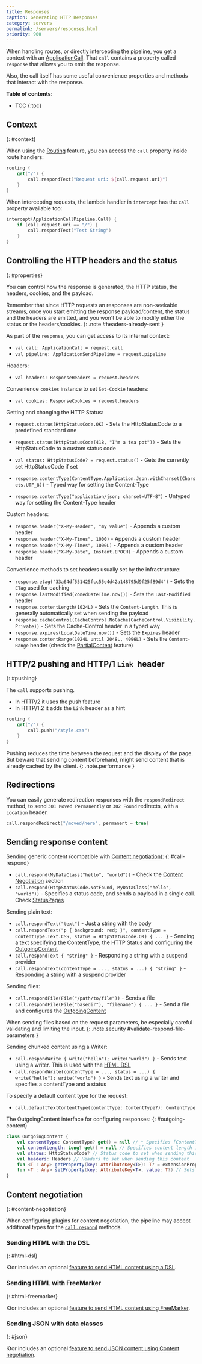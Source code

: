```yaml
---
title: Responses
caption: Generating HTTP Responses  
category: servers
permalink: /servers/responses.html
priority: 900
---
```


When handling routes, or directly intercepting the pipeline, you
get a context with an [ApplicationCall](/servers/application.html#applicationcall).
That `call` contains a property called `response` that allows you to emit the response.

Also, the call itself has some useful convenience properties and methods 
that interact with the response.

**Table of contents:**

* TOC
{:toc}

## Context
{: #context}

When using the [Routing](/features/routing.html) feature, you can access
the `call` property inside route handlers:

```kotlin
routing {
    get("/") {
        call.respondText("Request uri: ${call.request.uri}")
    } 
}
```

When intercepting requests, the lambda handler in `intercept` has the `call` property available too:

```kotlin
intercept(ApplicationCallPipeline.Call) { 
    if (call.request.uri == "/") {
        call.respondText("Test String")
    }
}
```

## Controlling the HTTP headers and the status
{: #properties}

You can control how the response is generated, the HTTP status, the headers, cookies, and the payload.

Remember that since HTTP requests an responses are non-seekable streams,
once you start emitting the response payload/content, the status and the headers are emitted,
and you won't be able to modify either the status or the headers/cookies.
{: .note #headers-already-sent } 

As part of the `response`, you can get access to its internal context:

* `val call: ApplicationCall = request.call`
* `val pipeline: ApplicationSendPipeline = request.pipeline`

Headers:

* `val headers: ResponseHeaders = request.headers`

Convenience `cookies` instance to set `Set-Cookie` headers:

* `val cookies: ResponseCookies = request.headers`

Getting and changing the HTTP Status:

* `request.status(HttpStatusCode.OK)` - Sets the HttpStatusCode to a predefined standard one
* `request.status(HttpStatusCode(418, "I'm a tea pot"))` - Sets the HttpStatusCode to a custom status code
* `val status: HttpStatusCode? = request.status()` - Gets the currently set HttpStatusCode if set

* `response.contentType(ContentType.Application.Json.withCharset(Charsets.UTF_8))` - Typed way for setting the Content-Type
* `response.contentType("application/json; charset=UTF-8")` - Untyped way for setting the Content-Type header

Custom headers:

* `response.header("X-My-Header", "my value")` - Appends a custom header
* `response.header("X-My-Times", 1000)` - Appends a custom header
* `response.header("X-My-Times", 1000L)` - Appends a custom header
* `response.header("X-My-Date", Instant.EPOCH)` - Appends a custom header

Convenience methods to set headers usually set by the infrastructure:

* `response.etag("33a64df551425fcc55e4d42a148795d9f25f89d4")` - Sets the `ETag` used for caching
* `response.lastModified(ZonedDateTime.now())` - Sets the `Last-Modified` header
* `response.contentLength(1024L)` - Sets the `Content-Length`. This is generally automatically set when sending the payload
* `response.cacheControl(CacheControl.NoCache(CacheControl.Visibility.Private))` - Sets the Cache-Control header in a typed way
* `response.expires(LocalDateTime.now())` - Sets the `Expires` header
* `response.contentRange(1024L until 2048L, 4096L)` - Sets the `Content-Range` header (check the [PartialContent](/features/partial-content.html) feature) 

## HTTP/2 pushing and HTTP/1 `Link `header
{: #pushing}

The `call` supports pushing.

* In HTTP/2 it uses the push feature
* In HTTP/1.2 it adds the `Link` header as a hint

```kotlin
routing {
    get("/") {
        call.push("/style.css")
    }
}
```

Pushing reduces the time between the request and the display of the page.
But beware that sending content beforehand, might send content that is already cached by the client.
{: .note.performance }

## Redirections

You can easily generate redirection responses with the `respondRedirect` method,
to send `301 Moved Permanently` or `302 Found` redirects, with a `Location` header.

```kotlin
call.respondRedirect("/moved/here", permanent = true)
```

## Sending response content

Sending generic content (compatible with [Content negotiation](#content-negotiation)):
{: #call-respond}

* `call.respond(MyDataClass("hello", "world"))` - Check the [Content Negotiation](#content-negotiation) section
* `call.respond(HttpStatusCode.NotFound, MyDataClass("hello", "world"))` - Specifies a status code, and sends a payload in a single call. Check [StatusPages](/features/status-pages.html)

Sending plain text:

* `call.respondText("text")` - Just a string with the body
* `call.respondText("p { background: red; }", contentType = ContentType.Text.CSS, status = HttpStatusCode.OK) { ... }` - Sending a text specifying the ContentType, the HTTP Status and configuring the [OutgoingContent](#outgoing-content)
* `call.respondText { "string" }` - Responding a string with a suspend provider
* `call.respondText(contentType = ..., status = ...) { "string" }` - Responding a string with a suspend provider

Sending files:

* `call.respondFile(File("/path/to/file"))` - Sends a file
* `call.respondFile(File("basedir"), "filename") { ... }` - Send a file and configures the [OutgoingContent](#outgoing-content) 

When sending files based on the request parameters,
be especially careful validating and limiting the input.
{: .note.security #validate-respond-file-parameters }

Sending chunked content using a Writer:

* `call.respondWrite { write("hello"); write("world") }` - Sends text using a writer. This is used with the [HTML DSL](#html-dsl)
* `call.respondWrite(contentType = ..., status = ...) { write("hello"); write("world") }` - Sends text using a writer and specifies a contentType and a status

To specify a default content type for the request:

* `call.defaultTextContentType(contentType: ContentType?): ContentType`

The OutgoingContent interface for configuring responses:
{: #outgoing-content}

```kotlin
class OutgoingContent {
    val contentType: ContentType? get() = null // * Specifies [ContentType] for this resource.
    val contentLength: Long? get() = null // Specifies content length in bytes for this resource. - If null, the resources will be sent as `Transfer-Encoding: chunked` 
    val status: HttpStatusCode? // Status code to set when sending this content
    val headers: Headers // Headers to set when sending this content
    fun <T : Any> getProperty(key: AttributeKey<T>): T? = extensionProperties?.getOrNull(key) // Gets an extension property for this content
    fun <T : Any> setProperty(key: AttributeKey<T>, value: T?) // Sets an extension property for this content
}
```

## Content negotiation
{: #content-negotiation}

When configuring plugins for content negotiation, the pipeline may accept additional
types for the [`call.respond`](#call-respond) methods.

### Sending HTML with the DSL
{: #html-dsl}

Ktor includes an optional [feature to send HTML content using a DSL](/features/html-dsl.html).

### Sending HTML with FreeMarker
{: #html-freemarker}

Ktor includes an optional [feature to send HTML content using FreeMarker](/features/freemarker.html).

### Sending JSON with data classes
{: #json}

Ktor includes an optional [feature to send JSON content using Content negotiation](/features/gson.html).

